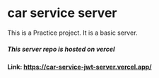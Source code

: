 # car service server
This is a Practice project. It is a basic server.

##### This server repo is hosted on vercel
#### Link: https://car-service-jwt-server.vercel.app/

